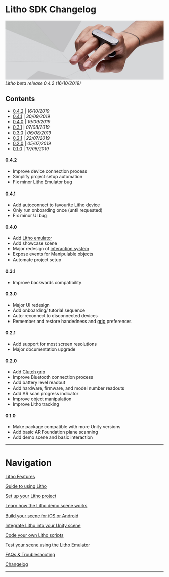 # Litho SDK Changelog

[![Banner image](Images/banner.jpg)](#)
_Litho beta release 0.4.2 (16/10/2019)_

## Contents

* [0.4.2](#042) | *16/10/2019*
* [0.4.1](#041) | *30/09/2019*
* [0.4.0](#040) | *19/09/2019*
* [0.3.1](#031) | *07/08/2019*
* [0.3.0](#030) | *06/08/2019*
* [0.2.1](#021) | *22/07/2019*
* [0.2.0](#020) | *05/07/2019*
* [0.1.0](#010) | *17/06/2019*

#### 0.4.2

* Improve device connection process
* Simplify project setup automation
* Fix minor Litho Emulator bug

#### 0.4.1

* Add autoconnect to favourite Litho device
* Only run onboarding once (until requested)
* Fix minor UI bug

#### 0.4.0

* Add [Litho emulator](Features/LithoEmulator.md)
* Add showcase scene
* Major redesign of [interaction system](Manual/UnityScripting.md#basic-interaction-components)
* Expose events for Manipulable objects
* Automate project setup

#### 0.3.1

* Improve backwards compatibility

#### 0.3.0

* Major UI redesign
* Add onboarding/ tutorial sequence
* Auto-reconnect to disconnected devices
* Remember and restore handedness and [grip](Manual/UsingLitho.md#clutch-grip) preferences

#### 0.2.1

* Add support for most screen resolutions
* Major documentation upgrade

#### 0.2.0

* Add [Clutch grip](Manual/UsingLitho.md#clutch-grip)
* Improve Bluetooth connection process
* Add battery level readout
* Add hardware, firmware, and model number readouts
* Add AR scan progress indicator
* Improve object manipulation
* Improve Litho tracking

#### 0.1.0

* Make package compatible with more Unity versions
* Add basic AR Foundation plane scanning
* Add demo scene and basic interaction

---

# Navigation

[Litho Features](Features/README.md)

[Guide to using Litho](Manual/UsingLitho.md)

[Set up your Litho project](Manual/ProjectSetup.md)

[Learn how the Litho demo scene works](Manual/DemoScene.md)

[Build your scene for iOS or Android](Manual/BuildInstructions.md)

[Integrate Litho into your Unity scene](Manual/UnityIntegration.md)

[Code your own Litho scripts](Manual/UnityScripting.md)

[Test your scene using the Litho Emulator](Features/LithoEmulator.md)

[FAQs & Troubleshooting](Manual/FAQ.md)

[Changelog](Changelog.md)

---
